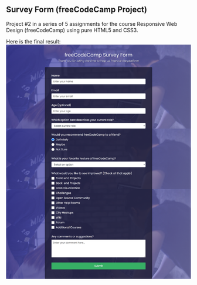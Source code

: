 ## Survey Form (freeCodeCamp Project)
Project #2 in a series of 5 assignments for the course Responsive Web Design (freeCodeCamp) using pure HTML5 and CSS3.

Here is the final result: 
![Survey Form](survey-form.png "Survey Form")